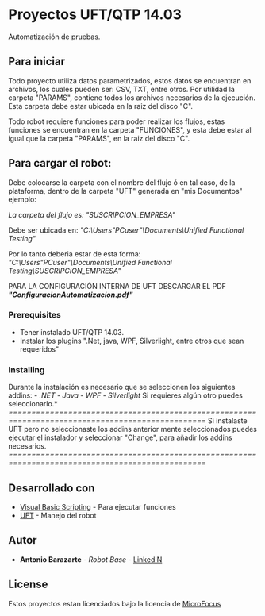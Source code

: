 # Proyectos UFT/QTP 14.03

Automatización de pruebas.

## Para iniciar

Todo proyecto utiliza datos parametrizados, estos datos se encuentran en archivos, los cuales pueden ser:
CSV, TXT, entre otros.
Por utilidad la carpeta "PARAMS", contiene todos los archivos necesarios de la ejecución.
Esta carpeta debe estar ubicada en la raiz del disco "C".

Todo robot requiere funciones para poder realizar los flujos, estas funciones se encuentran en la carpeta "FUNCIONES", y esta debe estar al igual que la carpeta "PARAMS", en la raiz del disco "C".

## Para cargar el robot:
Debe colocarse la carpeta con el nombre del flujo ó en tal caso, de la plataforma, dentro de la carpeta "UFT" generada en "mis Documentos" ejemplo:

*La carpeta del flujo es: "SUSCRIPCION_EMPRESA\"*

Debe ser ubicada en:
*"C:\Users\"PCuser"\Documents\Unified Functional Testing\"*

Por lo tanto deberia estar de esta forma:
*"C:\Users\"PCuser"\Documents\Unified Functional Testing\SUSCRIPCION_EMPRESA"*

PARA LA CONFIGURACIÓN INTERNA DE UFT DESCARGAR EL PDF ***"ConfiguracionAutomatizacion.pdf"***

### Prerequisites

- Tener instalado UFT/QTP 14.03.
- Instalar los plugins ".Net, java, WPF, Silverlight, entre otros que sean requeridos"

### Installing

Durante la instalación es necesario que se seleccionen los siguientes addins:
*- .NET*
*- Java*
*- WPF*
*- Silverlight*
Si requieres algún otro puedes seleccionarlo.*
*=================================================================================================*
Si instalaste UFT pero no seleccionaste los addins anterior mente seleccionados puedes ejecutar el instalador y seleccionar "Change", para añadir los addins necesarios.
*=================================================================================================*

## Desarrollado con

* [Visual Basic Scripting](https://es.wikipedia.org/wiki/VBScript) - Para ejecutar funciones
* [UFT](https://software.microfocus.com/es-es/products/unified-functional-automated-testing/overview) - Manejo del robot

## Autor

* **Antonio Barazarte** - *Robot Base* - [LinkedIN](https://www.linkedin.com/in/antonio-jose-g-barazarte-hernandez-00619712a/)


## License

Estos proyectos estan licenciados bajo la licencia de [MicroFocus](https://software.microfocus.com/es-es/home)
